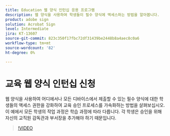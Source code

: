 ```yaml
---
title: Education 웹 양식 인턴십 응용 프로그램
description: 웹 양식을 사용하여 학생들이 필수 양식에 액세스하는 방법을 알아봅니다.
product: adobe sign
solution: Acrobat Sign
level: Intermediate
jira: KT-13607
source-git-commit: 823c350f17fbc72df31439be2448b8a4aec8c0a6
workflow-type: tm+mt
source-wordcount: '82'
ht-degree: 0%

---
```


# 교육 웹 양식 인턴십 신청

웹 양식을 사용하여 어디에서나 모든 디바이스에서 제출할 수 있는 필수 양식에 대한 학생들의 액세스 권한을 강화하여 교육 승인 프로세스를 가속화하는 방법을 살펴보십시오. 이 예에서 모든 학생의 작업 과정은 학습 과정에 따라 다릅니다. 각 학생은 승인을 위해 자신의 교직원 감독관과 부서장을 추가해야 하기 때문입니다.

>[!VIDEO](https://video.tv.adobe.com/v/3421773?quality=12&learn=on&hidetitle=true)
